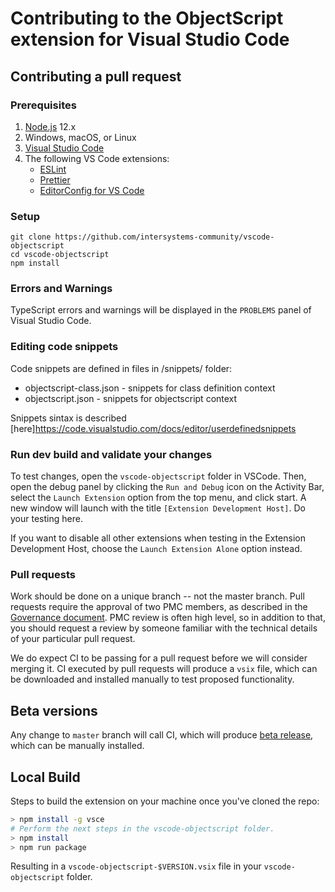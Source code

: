 # Contributing to the ObjectScript extension for Visual Studio Code

## Contributing a pull request

### Prerequisites

1. [Node.js](https://nodejs.org/) 12.x
1. Windows, macOS, or Linux
1. [Visual Studio Code](https://code.visualstudio.com/)
1. The following VS Code extensions:
    - [ESLint](https://marketplace.visualstudio.com/items?itemName=dbaeumer.vscode-eslint)
    - [Prettier](https://marketplace.visualstudio.com/items?itemName=esbenp.prettier-vscode)
    - [EditorConfig for VS Code](https://marketplace.visualstudio.com/items?itemName=EditorConfig.EditorConfig)

### Setup

```shell
git clone https://github.com/intersystems-community/vscode-objectscript
cd vscode-objectscript
npm install
```

### Errors and Warnings

TypeScript errors and warnings will be displayed in the `PROBLEMS` panel of Visual Studio Code.

### Editing code snippets

Code snippets are defined in files in /snippets/ folder:

* objectscript-class.json - snippets for class definition context
* objectscript.json - snippets for objectscript context 

Snippets sintax is described [here]https://code.visualstudio.com/docs/editor/userdefinedsnippets 

### Run dev build and validate your changes

To test changes, open the `vscode-objectscript` folder in VSCode.
Then, open the debug panel by clicking the `Run and Debug` icon on the Activity Bar, select the `Launch Extension`
option from the top menu, and click start. A new window will launch with the title
`[Extension Development Host]`. Do your testing here.

If you want to disable all other extensions when testing in the Extension Development Host, choose the `Launch Extension Alone` option instead.

### Pull requests

Work should be done on a unique branch -- not the master branch. Pull requests require the approval of two PMC members, as described in the [Governance document](GOVERNANCE.md). PMC review is often high level, so in addition to that, you should request a review by someone familiar with the technical details of your particular pull request. 

We do expect CI to be passing for a pull request before we will consider merging it. CI executed by pull requests will produce a `vsix` file, which can be downloaded and installed manually to test proposed functionality.

## Beta versions

Any change to `master` branch will call CI, which will produce [beta release](https://github.com/intersystems-community/vscode-objectscript/releases), which can be manually installed.

## Local Build

Steps to build the extension on your machine once you've cloned the repo:

```bash
> npm install -g vsce
# Perform the next steps in the vscode-objectscript folder.
> npm install
> npm run package
```

Resulting in a `vscode-objectscript-$VERSION.vsix` file in your `vscode-objectscript` folder.

